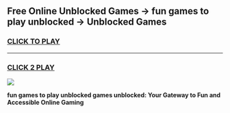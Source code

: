 
## Free Online Unblocked Games → fun games to play unblocked → Unblocked Games
<h3>
<a href="https://premium.freeplayer.one?title=fun_games_to_play_unblocked&ref=21F">CLICK TO PLAY</a></h3>
<hr>

<h3>
<a href="https://premium.freeplayer.one?title=fun_games_to_play_unblocked&ref=21F">CLICK 2 PLAY</a>
  
</h3>

<a href="https://premium.freeplayer.one?title=fun_games_to_play_unblocked&ref=21F/"><img src="https://clearcache.store/games.png"></a>


**fun games to play unblocked games unblocked: Your Gateway to Fun and Accessible Online Gaming**
